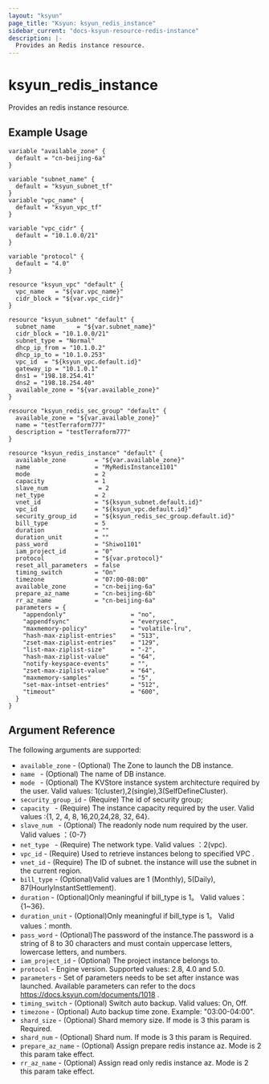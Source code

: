 ```yaml
---
layout: "ksyun"
page_title: "Ksyun: ksyun_redis_instance"
sidebar_current: "docs-ksyun-resource-redis-instance"
description: |-
  Provides an Redis instance resource.
---
```


# ksyun_redis_instance

Provides an redis instance resource.

## Example Usage

```hcl
variable "available_zone" {
  default = "cn-beijing-6a"
}

variable "subnet_name" {
  default = "ksyun_subnet_tf"
}
variable "vpc_name" {
  default = "ksyun_vpc_tf"
}

variable "vpc_cidr" {
  default = "10.1.0.0/21"
}

variable "protocol" {
  default = "4.0"
}

resource "ksyun_vpc" "default" {
  vpc_name   = "${var.vpc_name}"
  cidr_block = "${var.vpc_cidr}"
}

resource "ksyun_subnet" "default" {
  subnet_name      = "${var.subnet_name}"
  cidr_block = "10.1.0.0/21"
  subnet_type = "Normal"
  dhcp_ip_from = "10.1.0.2"
  dhcp_ip_to = "10.1.0.253"
  vpc_id  = "${ksyun_vpc.default.id}"
  gateway_ip = "10.1.0.1"
  dns1 = "198.18.254.41"
  dns2 = "198.18.254.40"
  available_zone = "${var.available_zone}"
}

resource "ksyun_redis_sec_group" "default" {
  available_zone = "${var.available_zone}"
  name = "testTerraform777"
  description = "testTerraform777"
}

resource "ksyun_redis_instance" "default" {
  available_zone        = "${var.available_zone}"
  name                  = "MyRedisInstance1101"
  mode                  = 2
  capacity              = 1
  slave_num              = 2  
  net_type              = 2
  vnet_id               = "${ksyun_subnet.default.id}"
  vpc_id                = "${ksyun_vpc.default.id}"
  security_group_id     = "${ksyun_redis_sec_group.default.id}"
  bill_type             = 5
  duration              = ""
  duration_unit         = ""
  pass_word             = "Shiwo1101"
  iam_project_id        = "0"
  protocol              = "${var.protocol}"
  reset_all_parameters  = false
  timing_switch         = "On"
  timezone              = "07:00-08:00"
  available_zone        = "cn-beijing-6a"
  prepare_az_name       = "cn-beijing-6b"
  rr_az_name            = "cn-beijing-6a"
  parameters = {
    "appendonly"                  = "no",
    "appendfsync"                 = "everysec",
    "maxmemory-policy"            = "volatile-lru",
    "hash-max-ziplist-entries"    = "513",
    "zset-max-ziplist-entries"    = "129",
    "list-max-ziplist-size"       = "-2",
    "hash-max-ziplist-value"      = "64",
    "notify-keyspace-events"      = "",
    "zset-max-ziplist-value"      = "64",
    "maxmemory-samples"           = "5",
    "set-max-intset-entries"      = "512",
    "timeout"                     = "600",
  }
}
```

## Argument Reference

The following arguments are supported:

* `available_zone` - (Optional) The Zone to launch the DB instance.
* `name ` - (Optional) The name of DB instance.
* `mode ` - (Optional) The KVStore instance system architecture required by the user. Valid values:  1(cluster),2(single),3(SelfDefineCluster).
* `security_group_id` - (Require) The id of security group;
* `capacity ` - (Require) The instance capacity required by the user. Valid values :{1, 2, 4, 8, 16,20,24,28, 32, 64}.
* `slave_num ` - (Optional) The readonly node num required by the user. Valid values ：{0-7}
* `net_type ` - (Require) The network type. Valid values ：2(vpc).
* `vpc_id` - (Require)   Used to retrieve instances belong to specified VPC .
* `vnet_id` - (Require) The ID of subnet. the instance will use the subnet in the current region.
* `bill_type` - (Optional)Valid values are 1 (Monthly), 5(Daily), 87(HourlyInstantSettlement).
* `duration` - (Optional)Only meaningful if bill_type is 1。 Valid values：{1~36}.
* `duration_unit` - (Optional)Only meaningful if bill_type is 1。 Valid values：month.
* `pass_word` - (Optional)The password of the  instance.The password is a string of 8 to 30 characters and must contain uppercase letters, lowercase letters, and numbers.
* `iam_project_id` - (Optional) The project instance belongs to.
* `protocol` - Engine version. Supported values: 2.8, 4.0 and 5.0.
* `parameters` - Set of parameters needs to be set after instance was launched. Available parameters can refer to the  docs https://docs.ksyun.com/documents/1018 .
* `timing_switch` - (Optional) Switch auto backup. Valid values: On, Off.
* `timezone` - (Optional) Auto backup time zone. Example: "03:00-04:00".
* `shard_size` - (Optional) Shard memory size. If mode is 3 this param is Required.
* `shard_num` - (Optional) Shard num. If mode is 3 this param is Required.
* `prepare_az_name` - (Optional) Assign prepare redis instance az. Mode is 2 this param take effect.
* `rr_az_name` - (Optional) Assign read only redis instance az. Mode is 2 this param take effect.


